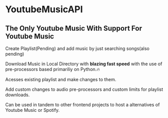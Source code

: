 # YoutubeMusicAPI

## The Only Youtube Music With Support For Youtube Music

Create Playlist(Pending) and add music by just searching songs(also pending)

Download Music in Local Directory with **blazing fast speed** with the use of pre-processors based primariliy on Python.🔥

Acesses existing playlist and make changes to them.

Add custom changes to audio pre-processors and custom limits for playlist downloads.

Can be used in tandem to other frontend projects to host a alternatives of Youtube Music or Spotify.




